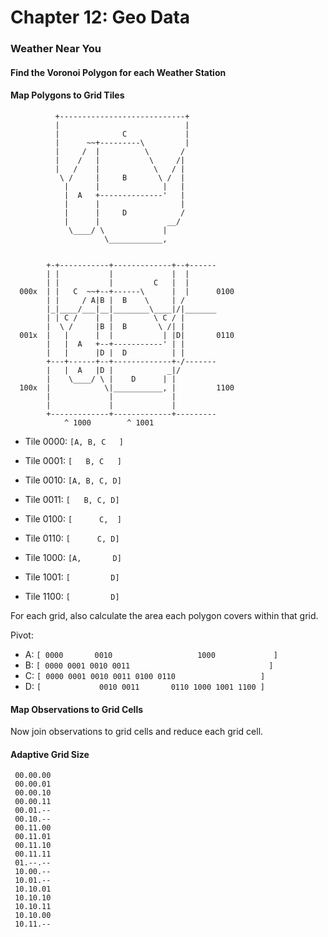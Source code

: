 # Chapter 12: Geo Data


### Weather Near You


#### Find the Voronoi Polygon for each Weather Station


#### Map Polygons to Grid Tiles

              +----------------------------+
              |                            |
              |              C             |
              |      ~~+---------\         |
              |     /  |          \       /
              |    /   |           \     /|
              |   /    |            \   / |
               \ /     |     B       \ /  |
                |      |              |   |
                |  A   +--------------'   |
                |      |                  |
                |      |     D            /
                |      |               __/
                 \____/ \             |
                         \____________,


            +-+-----------+-------------+--+------
            | |           |             |  |
            | |           |         C   |  |
      000x  | |   C  ~~+--+------\      |  |      0100
            | |     / A|B |  B    \     | / 
            |_|____/___|__|________\____|/|_______
            | | C /    |  |         \ C / |
            |  \ /     |B |  B       \ /| | 
      001x  |   |      |  |           | |D|       0110
            |   |  A   +--+-----------' | |
            |   |      |D |  D          | |
            +---+------+--+-------------+-/-------
            |   |  A   |D |            _|/ 
            |    \____/ \ |    D      | |  
      100x  |            \|___________, |         1100
            |             |             |
            |             |             |
            +-------------+-------------+---------
                ^ 1000        ^ 1001      

* Tile 0000: `[A, B, C   ]`
* Tile 0001: `[   B, C   ]`
* Tile 0010: `[A, B, C, D]`
* Tile 0011: `[   B, C, D]`

* Tile 0100: `[      C,  ]`
* Tile 0110: `[      C, D]`

* Tile 1000: `[A,       D]`
* Tile 1001: `[         D]`
* Tile 1100: `[         D]`

For each grid, also calculate the area each polygon covers within that grid.

Pivot:

* A:          `[ 0000       0010                   1000             ]`
* B:          `[ 0000 0001 0010 0011                               ]`
* C:          `[ 0000 0001 0010 0011 0100 0110                   ]`
* D:          `[             0010 0011       0110 1000 1001 1100 ]`


#### Map Observations to Grid Cells

Now join observations to grid cells and reduce each grid cell.


#### Adaptive Grid Size


     00.00.00
     00.00.01
     00.00.10
     00.00.11
     00.01.--
     00.10.--
     00.11.00
     00.11.01
     00.11.10
     00.11.11
     01.--.--
     10.00.--
     10.01.--
     10.10.01
     10.10.10
     10.10.11
     10.10.00
     10.11.--
     

    

